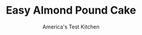 ---
layout: ../../layouts/MarkdownPostLayout.astro
title: Easy Almond Pound Cake
author: America's Test Kitchen
pubDate: 2023-03-15
description: "When it comes to flavor and texture, dessert doesn’t get more straightforward than pound cake. But the classic recipe is notoriously fussy to make. Our version isn’t."
image_url: https://res.cloudinary.com/hksqkdlah/image/upload/ar_1:1,c_fill,dpr_2.0,f_auto,fl_lossy.progressive.strip_profile,g_faces:auto,q_auto:low,w_344/32781_sfs-easy-pound-cake-almond-4
tags: ["Desserts or Baked Goods","Cakes"]
calories: 3833
protein: 6
carbohydrates: 49
fats: 
fiber: 1
ingredients: ["1 1/2 cups (6 ounces), cake flour","1 teaspoon, baking powder","1/2 teaspoon, salt","1 1/4 cups (8 3/4 ounces), sugar","4 , large eggs, room temperature","6 tablespoons slivered, almonds","1 1/2 teaspoons, vanilla extract","1 teaspoon, almond extract","16 tablespoons, unsalted butter, melted and hot"]
serves: 8
time: "1½ hours, plus 2 hours cooling"
instructions: ["Adjust oven rack to middle position and heat oven to 350 degrees. Grease and flour 8 1/2 by 4 1/2-inch loaf pan. Whisk flour, baking powder, and salt together in bowl.","Process sugar, eggs, 1/4 cup almonds, vanilla, and almond extract in food processor until combined, about 10 seconds. With processor running, add melted butter in steady stream until incorporated. Pour mixture into large bowl.","Sift flour mixture over egg mixture in 3 additions, whisking to combine after each addition until few streaks of flour remain. Continue to whisk batter gently until almost no lumps remain.","Transfer batter to prepared pan and smooth top. Sprinkle remaining 2 tablespoons slivered almonds over batter. Wipe any drops of batter off sides of pan and gently tap pan on counter to release air bubbles. Bake until toothpick inserted in center comes out with few moist crumbs attached, 50 minutes to 1 hour, rotating pan halfway through baking.","Let cake cool in pan on wire rack for 10 minutes. Run small knife around edge of cake to loosen, then flip cake out onto wire rack. Turn cake right side up and let cool completely, about 2 hours, before serving. (Cake can be wrapped in plastic wrap and stored at room temperature for up to 5 days. Wrapped cake can be placed in zipper-lock bag and frozen for up to 1 month.)"]
nutrition: ["115 mg Potassium","163 mg Phosphorus","84 mg Calcium","2 mg Iron","25 mg Magnesium","230 mg Sodium","28 g Fat","1 mg Niacin (B3)","9 g Monounsaturated","2 g Polyunsaturated","154 mg Cholesterol","15 g Saturated","1 g Fiber","29 µg Folic acid","25 µg Folate (food)","31 g Sugars","2 µg Vitamin K","27 g Water","49 g Carbs","75 µg Folate equivalent (total)","6 g Protein","2 mg Vitamin E","234 µg Vitamin A","479 kcal Energy","30 g Sugars, added","3833 calories"]
notes: "The test kitchen’s preferred loaf pan measures 8½ by 4½ inches; if you use a 9 by 5-inch pan, start checking for doneness 5 minutes early."
---